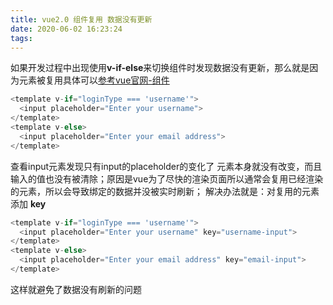 ```yaml
---
title: vue2.0 组件复用 数据没有更新
date: 2020-06-02 16:23:24
tags:
---
```

如果开发过程中出现使用**v-if-else**来切换组件时发现数据没有更新，那么就是因为元素被复用具体可以[参考vue官网-组件]( https://cn.vuejs.org/v2/guide/conditional.html#%E7%94%A8-key-%E7%AE%A1%E7%90%86%E5%8F%AF%E5%A4%8D%E7%94%A8%E7%9A%84%E5%85%83%E7%B4%A0)
```javascript
<template v-if="loginType === 'username'">
  <input placeholder="Enter your username">
</template>
<template v-else>
  <input placeholder="Enter your email address">
</template>
```
<!-- more -->
查看input元素发现只有input的placeholder的变化了 元素本身就没有改变，而且输入的值也没有被清除；原因是vue为了尽快的渲染页面所以通常会复用已经渲染的元素，所以会导致绑定的数据并没被实时刷新；
解决办法就是：对复用的元素添加 **key**

```javascript
<template v-if="loginType === 'username'">
  <input placeholder="Enter your username" key="username-input">
</template>
<template v-else>
  <input placeholder="Enter your email address" key="email-input">
</template>
```
这样就避免了数据没有刷新的问题
